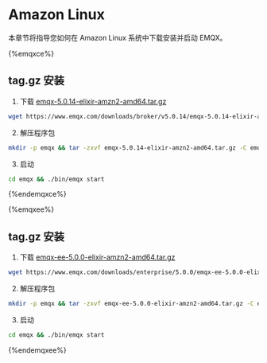 # Amazon Linux

本章节将指导您如何在 Amazon Linux 系统中下载安装并启动 EMQX。

{%emqxce%}

## tag.gz 安装

1. 下载 [emqx-5.0.14-elixir-amzn2-amd64.tar.gz](https://www.emqx.com/downloads/broker/v5.0.14/emqx-5.0.14-elixir-amzn2-amd64.tar.gz)

```bash
wget https://www.emqx.com/downloads/broker/v5.0.14/emqx-5.0.14-elixir-amzn2-amd64.tar.gz
```

2. 解压程序包

```bash
mkdir -p emqx && tar -zxvf emqx-5.0.14-elixir-amzn2-amd64.tar.gz -C emqx
```

3. 启动

```bash
cd emqx && ./bin/emqx start
```

{%endemqxce%}

{%emqxee%}

## tag.gz 安装

1. 下载 [emqx-ee-5.0.0-elixir-amzn2-amd64.tar.gz](https://www.emqx.com/downloads/enterprise/5.0.0/emqx-ee-5.0.0-elixir-amzn2-amd64.tar.gz)

```bash
wget https://www.emqx.com/downloads/enterprise/5.0.0/emqx-ee-5.0.0-elixir-amzn2-amd64.tar.gz
```

2. 解压程序包

```bash
mkdir -p emqx && tar -zxvf emqx-ee-5.0.0-elixir-amzn2-amd64.tar.gz -C emqx
```

3. 启动

```bash
cd emqx && ./bin/emqx start
```

{%endemqxee%}
